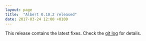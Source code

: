 ```yaml
---
layout: page
title:  "Albert 0.10.2 released"
date: 2017-03-24 12:00 +0100
---
```


This release contains the latest fixes. Check the [git log](https://github.com/albertlauncher/albert/commits/v0.10.2) for details.
